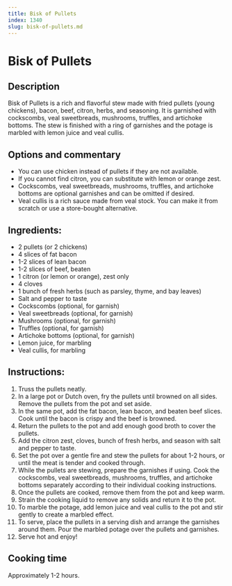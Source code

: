 ```yaml
---
title: Bisk of Pullets
index: 1340
slug: bisk-of-pullets.md
---
```


# Bisk of Pullets

## Description
Bisk of Pullets is a rich and flavorful stew made with fried pullets (young chickens), bacon, beef, citron, herbs, and seasoning. It is garnished with cockscombs, veal sweetbreads, mushrooms, truffles, and artichoke bottoms. The stew is finished with a ring of garnishes and the potage is marbled with lemon juice and veal cullis.

## Options and commentary
- You can use chicken instead of pullets if they are not available.
- If you cannot find citron, you can substitute with lemon or orange zest.
- Cockscombs, veal sweetbreads, mushrooms, truffles, and artichoke bottoms are optional garnishes and can be omitted if desired.
- Veal cullis is a rich sauce made from veal stock. You can make it from scratch or use a store-bought alternative.

## Ingredients:
- 2 pullets (or 2 chickens)
- 4 slices of fat bacon
- 1-2 slices of lean bacon
- 1-2 slices of beef, beaten
- 1 citron (or lemon or orange), zest only
- 4 cloves
- 1 bunch of fresh herbs (such as parsley, thyme, and bay leaves)
- Salt and pepper to taste
- Cockscombs (optional, for garnish)
- Veal sweetbreads (optional, for garnish)
- Mushrooms (optional, for garnish)
- Truffles (optional, for garnish)
- Artichoke bottoms (optional, for garnish)
- Lemon juice, for marbling
- Veal cullis, for marbling

## Instructions:
1. Truss the pullets neatly.
2. In a large pot or Dutch oven, fry the pullets until browned on all sides. Remove the pullets from the pot and set aside.
3. In the same pot, add the fat bacon, lean bacon, and beaten beef slices. Cook until the bacon is crispy and the beef is browned.
4. Return the pullets to the pot and add enough good broth to cover the pullets.
5. Add the citron zest, cloves, bunch of fresh herbs, and season with salt and pepper to taste.
6. Set the pot over a gentle fire and stew the pullets for about 1-2 hours, or until the meat is tender and cooked through.
7. While the pullets are stewing, prepare the garnishes if using. Cook the cockscombs, veal sweetbreads, mushrooms, truffles, and artichoke bottoms separately according to their individual cooking instructions.
8. Once the pullets are cooked, remove them from the pot and keep warm.
9. Strain the cooking liquid to remove any solids and return it to the pot.
10. To marble the potage, add lemon juice and veal cullis to the pot and stir gently to create a marbled effect.
11. To serve, place the pullets in a serving dish and arrange the garnishes around them. Pour the marbled potage over the pullets and garnishes.
12. Serve hot and enjoy!

## Cooking time
Approximately 1-2 hours.
